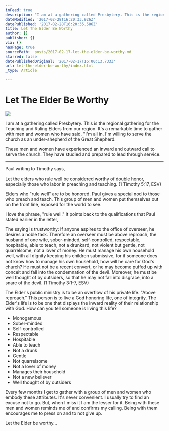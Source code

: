 ```yaml
---
inFeed: true
description: "I am at a gathering called Presbytery. This is the regional gathering for the Teaching and Ruling Elders from our region. It’s a remarkable time to gather with men and women who have said,\_“I’m all in. I’m willing to serve the church as an under-shepherd of the Great Shepherd.\_"
dateModified: '2017-02-28T16:20:33.926Z'
datePublished: '2017-02-28T16:20:35.586Z'
title: Let The Elder Be Worthy
author: []
publisher: {}
via: {}
hasPage: true
sourcePath: _posts/2017-02-17-let-the-elder-be-worthy.md
starred: false
datePublishedOriginal: '2017-02-17T16:00:13.733Z'
url: let-the-elder-be-worthy/index.html
_type: Article

---
```

# Let The Elder Be Worthy
![](https://the-grid-user-content.s3-us-west-2.amazonaws.com/0933cecb-302b-4506-ae11-7d2402847f3a.jpg)

I am at a gathering called Presbytery. This is the regional gathering for the Teaching and Ruling Elders from our region. It's a remarkable time to gather with men and women who have said, "I'm all in. I'm willing to serve the church as an under-shepherd of the Great Shepherd. 

These men and women have experienced an inward and outward call to serve the church. They have studied and prepared to lead through service. 

---

Paul writing to Timothy says, 

Let the elders who rule well be considered worthy of double honor, especially those who labor in preaching and teaching. (1 Timothy 5:17, ESV)

Elders who "rule well" are to be honored. Paul gives a special nod to those who preach and teach. This group of men and women put themselves out on the front line, exposed for the world to see. 

I love the phrase, "rule well." It points back to the qualifications that Paul stated earlier in the letter, 

The saying is trustworthy: If anyone aspires to the office of overseer, he desires a noble task. Therefore an overseer must be above reproach, the husband of one wife, sober-minded, self-controlled, respectable, hospitable, able to teach, not a drunkard, not violent but gentle, not quarrelsome, not a lover of money. He must manage his own household well, with all dignity keeping his children submissive, for if someone does not know how to manage his own household, how will he care for God's church? He must not be a recent convert, or he may become puffed up with conceit and fall into the condemnation of the devil. Moreover, he must be well thought of by outsiders, so that he may not fall into disgrace, into a snare of the devil. (1 Timothy 3:1-7, ESV)

The Elder's public ministry is to be an overflow of his private life. "Above reproach." This person is to live a God honoring life, one of integrity. The Elder's life is to be one that displays the inward reality of their relationship with God. How can you tell someone is living this life?

* Monogamous
* Sober-minded
* Self-controlled
* Respectable
* Hospitable
* Able to teach
* Not a drunk
* Gentle
* Not quarrelsome
* Not a lover of money
* Manages their household
* Not a new believer
* Well thought of by outsiders

Every few months I get to gather with a group of men and women who embody these attributes. It's never convenient. I usually try to find an excuse not to go. But, when I miss it I am the lesser for it. Being with these men and women reminds me of and confirms my calling. Being with them encourages me to press on and to not give up. 

Let the Elder be worthy...